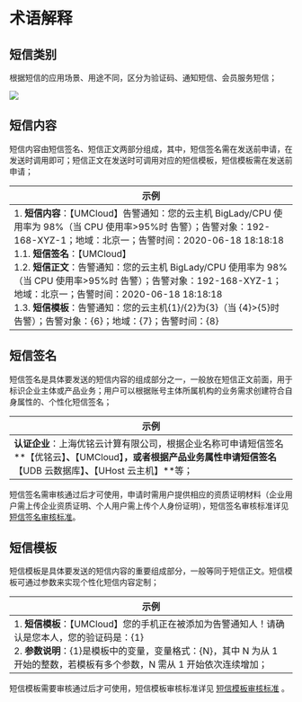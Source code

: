 # 术语解释

## 短信类别

根据短信的应用场景、用途不同，区分为验证码、通知短信、会员服务短信；

![](https://umweb-static.cn-sh2.ufileos.com/docs/images/usms/guide/%E7%9F%AD%E4%BF%A1%E6%9C%8D%E5%8A%A1usms_%E7%9F%AD%E4%BF%A1%E7%B1%BB%E5%88%AB_210204.png)

## 短信内容

短信内容由短信签名、短信正文两部分组成，其中，短信签名需在发送前申请，在发送时调用即可；短信正文在发送时可调用对应的短信模板，短信模板需在发送前申请；

| 示例 |
| --- |
| 1. **短信内容**：【UMCloud】告警通知：您的云主机 BigLady/CPU 使用率为 98%（当 CPU 使用率>95%时 告警）；告警对象：192-168-XYZ-1；地域：北京一；告警时间：2020-06-18 18:18:18<br />1.1. **短信签名**：【UMCloud】<br />1.2. **短信正文**：告警通知：您的云主机 BigLady/CPU 使用率为 98%（当 CPU 使用率>95%时 告警）；告警对象：192-168-XYZ-1；地域：北京一；告警时间：2020-06-18 18:18:18<br />1.3. **短信模板**：告警通知：您的云主机{1}/{2}为{3}（当 {4}>{5}时 告警）；告警对象：{6}；地域：{7}；告警时间：{8} |

## 短信签名

短信签名是具体要发送的短信内容的组成部分之一，一般放在短信正文前面，用于标识企业主体或产品业务；用户可以根据账号主体所属机构的业务需求创建符合自身属性的、个性化短信签名；

| 示例 |
| --- |
| **认证企业**：上海优铭云计算有限公司，根据企业名称可申请短信签名**【优铭云】**、**【UMCloud】**，或者根据产品业务属性申请短信签名**【UDB 云数据库】**、**【UHost 云主机】**等； |

短信签名需审核通过后才可使用，申请时需用户提供相应的资质证明材料（企业用户需上传企业资质证明、个人用户需上传个人身份证明），短信签名审核标准详见
[短信签名审核标准](/docs/usms/introduction/2005/2103)。

## 短信模板

短信模板是具体要发送的短信内容的重要组成部分，一般等同于短信正文。短信模板可通过参数来实现个性化短信内容定制；

| 示例 |
| --- |
| 1. **短信模板**：【UMCloud】您的手机正在被添加为告警通知人！请确认是您本人，您的验证码是：{1} <br />2. **参数说明**：{1}是模板中的变量，变量格式：{N}，其中 N 为从 1 开始的整数，若模板有多个参数，N 需从 1 开始依次连续增加； |

短信模板需要审核通过后才可使用，短信模板审核标准详见 [短信模板审核标准](/docs/usms/introduction/2005/2105) 。
